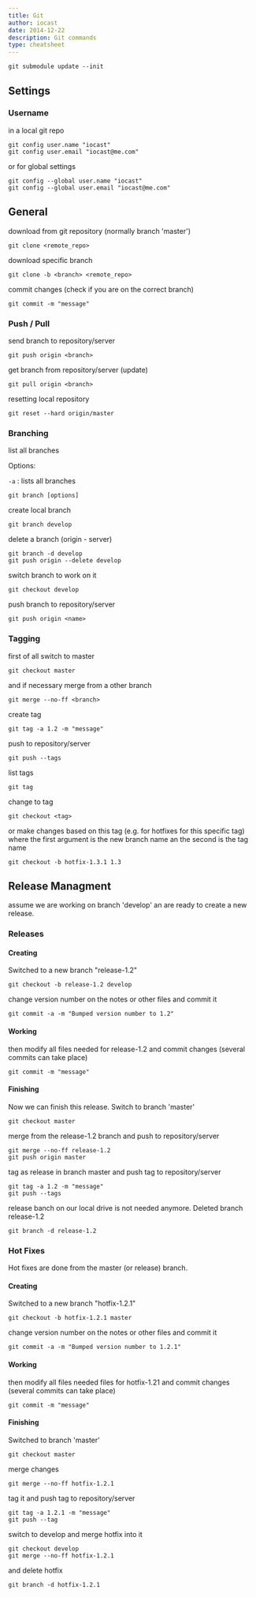 ```yaml
---
title: Git
author: iocast
date: 2014-12-22
description: Git commands
type: cheatsheet
---
```


```
git submodule update --init
```

## Settings
### Username

in a local git repo

	git config user.name "iocast"
	git config user.email "iocast@me.com"


or for global settings

	git config --global user.name "iocast"
	git config --global user.email "iocast@me.com"


## General

download from git repository (normally branch 'master')

	git clone <remote_repo>

download specific branch

	git clone -b <branch> <remote_repo>

commit changes (check if you are on the correct branch)

	git commit -m "message"


### Push / Pull

send branch to repository/server

	git push origin <branch>

get branch from repository/server (update)

	git pull origin <branch>

resetting local repository

	git reset --hard origin/master


### Branching

list all branches

Options:

`-a`
: lists all branches

	git branch [options]

create local branch

	git branch develop

delete a branch (origin - server)

	git branch -d develop
	git push origin --delete develop

switch branch to work on it

	git checkout develop

push branch to repository/server

	git push origin <name>

### Tagging

first of all switch to master

	git checkout master

and if necessary merge from a other branch

	git merge --no-ff <branch>

create tag

	git tag -a 1.2 -m "message"

push to repository/server

	git push --tags

list tags

	git tag

change to tag

	git checkout <tag>

or make changes based on this tag (e.g. for hotfixes for this specific tag) where the first argument is the new branch name an the second is the tag name

	git checkout -b hotfix-1.3.1 1.3


## Release Managment
assume we are working on branch 'develop' an are ready to create a new release.

### Releases

#### Creating

Switched to a new branch "release-1.2"

	git checkout -b release-1.2 develop

change version number on the notes or other files and commit it

	git commit -a -m "Bumped version number to 1.2"


#### Working

then modify all files needed for release-1.2 and commit changes (several commits can take place)

	git commit -m "message"

#### Finishing

Now we can finish this release.
Switch to branch 'master'

	git checkout master

merge from the release-1.2 branch and push to repository/server

	git merge --no-ff release-1.2
	git push origin master

tag as release in branch master and push tag to repository/server

	git tag -a 1.2 -m "message"
	git push --tags

release banch on our local drive is not needed anymore.
Deleted branch release-1.2

	git branch -d release-1.2


### Hot Fixes
Hot fixes are done from the master (or release) branch.

#### Creating

Switched to a new branch "hotfix-1.2.1"

	git checkout -b hotfix-1.2.1 master

change version number on the notes or other files and commit it

	git commit -a -m "Bumped version number to 1.2.1"


#### Working

then modify all files needed files for hotfix-1.21 and commit changes (several commits can take place)

	git commit -m "message"

#### Finishing
Switched to branch 'master'

	git checkout master

merge changes

	git merge --no-ff hotfix-1.2.1

tag it and push tag to repository/server

	git tag -a 1.2.1 -m "message"
	git push --tag

switch to develop and merge hotfix into it

	git checkout develop
	git merge --no-ff hotfix-1.2.1

and delete hotfix

	git branch -d hotfix-1.2.1
